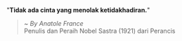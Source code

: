 "**Tidak ada cinta yang menolak ketidakhadiran.**"

> ~ _By Anatole France_  
Penulis dan Peraih Nobel Sastra (1921) dari Perancis
